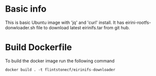 # Basic info
This is basic Ubuntu image with 'jq' and 'curl' install.
It has eirini-rootfs-donwloader.sh file to download latest eirinifs.tar from git hub.

# Build Dockerfile
To build the docker image run the following command <p>
```docker build . -t flintstonecf/eirinifs-downloader```